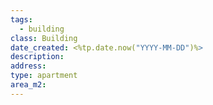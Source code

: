 ```yaml
---
tags:
  - building
class: Building
date_created: <%tp.date.now("YYYY-MM-DD")%>
description: 
address: 
type: apartment
area_m2:
---
```

